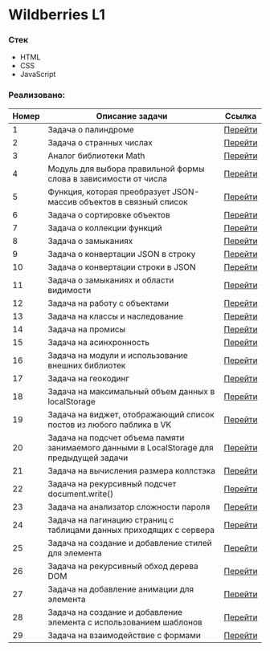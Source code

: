 # Wildberries L1

### Стек
- HTML
- CSS
- JavaScript

### Реализовано:
Номер | Описание задачи | Ссылка
-----|------------------|--------
1 | Задача о палиндроме | [Перейти](./Task-1-Palindrome/palindrome.md)
2 | Задача о странных числах | [Перейти](./Task-2-Strange_numbers/strangeNumbers.md)
3 | Аналог библиотеки Math | [Перейти](./Task-3-MathX/mathX.md)
4 | Модуль для выбора правильной формы слова в зависимости от числа | [Перейти](./Task-4-Russian_padezh/russianPadezh.md)
5 | Функция, которая преобразует JSON-массив объектов в связный список | [Перейти](./Task-5-JsonToLinkedList/jsonToLinkedList.md)
6 | Задача о сортировке объектов | [Перейти](./Task-6-Sort/sort.md)
7 | Задача о коллекции функций | [Перейти](./Task-7-CollectionFunctions/CollectionFunction.md)
8 | Задача о замыканиях | [Перейти](./Task-8-Closures/closures.md)
9 | Задача о конвертации JSON в строку | [Перейти](./Task-9-JsonToString/jsonToString.md)
10 | Задача о конвертации строки в JSON | [Перейти](./Task-10-StringToJson/stringToJson.md)
11 | Задача о замыканиях и области видимости | [Перейти](./Task-11-ClosuresAndScope/closuresAndScope.md)
12 | Задача на работу с объектами | [Перейти](./Task-12-WorkWithObjects/workWithObjects.md)
13 | Задача на классы и наследование | [Перейти](./Task-13-ClassesAndInheritance/classesAndInheritance.md)
14 | Задача на промисы | [Перейти](./Task-14-Promise/Promise.md)
15 | Задача на асинхронность | [Перейти](./Task-15-Asynchrony/asynchrony.md)
16 | Задача на модули и использование внешних библиотек | [Перейти](./Task-16-ModuleAndLibrary/moduleAndLibrary.md)
17 | Задача на геокодинг | [Перейти](./Task-17-Geocode/geocode.md)
18 | Задача на максимальный объем данных в localStorage | [Перейти](./Task-18-MaxLocalStorageSize/maxLocalStorageSize.md)
19 | Задача на виджет, отображающий список постов из любого паблика в VK | [Перейти](./Task-19-PostFromVk/postFromVk.md)
20 | Задача на подсчет объема памяти занимаемого данными в LocalStorage для предыдущей задачи | [Перейти](./Task-20-SizeLocalStorage/sizeLocalStorage.md)
21 | Задача на вычисления размера коллстэка | [Перейти](./Task-21-CalculateCallstackSize/calculateCallstackSize.md)
22 | Задача на рекурсивный подсчет document.write() | [Перейти](./Task-22-DocumentWrite/documentWrite.md)
23 | Задача на анализатор сложности пароля | [Перейти](./Task-23-PasswordComplexityAnalyzer/passwordComplexityAnalyzer.md)
24 | Задача на пагинацию страниц с таблицами данных приходящих с сервера | [Перейти](./Task-24-DataTable/dataTable.md)
25 | Задача на создание и добавление стилей для элемента | [Перейти](./Task-25-CreateAndStyleElement/createAndStyleElement.md)
26 | Задача на рекурсивный обход дерева DOM | [Перейти](./Task-26-RecursiveOfDOM/recursiveOfDOM.md)
27 | Задача на добавление анимации для элемента | [Перейти](./Task-27-AnimationElement/animationElement.md)
28 | Задача на cоздание и добавление элемента с использованием шаблонов | [Перейти](./Task-28-AddElementFromTemplates/addElementFromTemplates.md)
29 | Задача на взаимодействие с формами | [Перейти](./Task-29-InteractionWithForms/interactionWithForms.md)
